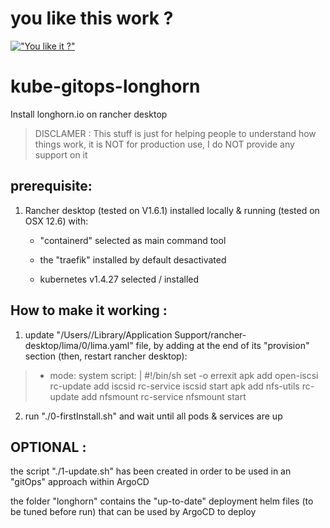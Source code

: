 # you like this work ?

[!["You like it ?"](https://www.buymeacoffee.com/assets/img/custom_images/orange_img.png)](https://www.buymeacoffee.com/sorriso)

# kube-gitops-longhorn

Install longhorn.io on rancher desktop

> DISCLAMER : This stuff is just for helping people to understand how things work, it is NOT for production use, I do NOT provide any support on it

## prerequisite:

1. Rancher desktop (tested on V1.6.1) installed locally & running (tested on OSX 12.6) with:

   - "containerd" selected as main command tool

   - the "traefik" installed by default desactivated

   - kubernetes v1.4.27 selected / installed

## How to make it working :

1. update "/Users/<username>/Library/Application Support/rancher-desktop/lima/0/lima.yaml" file, by adding at the end of its "provision" section (then, restart rancher desktop):
>- mode: system
>  script: |
>    #!/bin/sh
>    set -o errexit
>    apk add open-iscsi
>    rc-update add iscsid
>    rc-service iscsid start
>    apk add nfs-utils
>    rc-update add nfsmount
>    rc-service nfsmount start

2. run "./0-firstInstall.sh" and wait until all pods & services are up

## OPTIONAL :

the script "./1-update.sh" has been created in order to be used in an "gitOps" approach within ArgoCD

the folder "longhorn" contains the "up-to-date" deployment helm files (to be tuned before run) that can be used by ArgoCD to deploy
